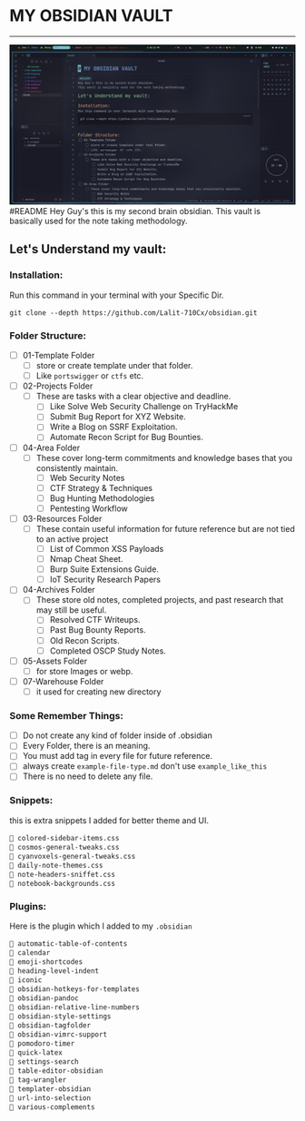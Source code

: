 # MY OBSIDIAN VAULT 
--- 
![](06-Assets/obsidian.png)
#README
Hey Guy's this is my second brain obsidian.
This vault is basically used for the note taking methodology.
## Let's Understand my vault:

### Installation:

Run this command in your terminal with your Specific Dir.
```console
git clone --depth https://github.com/Lalit-710Cx/obsidian.git
```

### Folder Structure:

- [ ] 01-Template Folder
	- [ ] store or create template under that folder.
	- [ ] Like `portswigger` or `ctfs` etc.
- [ ] 02-Projects Folder
	- [ ] These are tasks with a clear objective and deadline.
		- [ ] Like Solve Web Security Challenge on TryHackMe
		- [ ] Submit Bug Report for XYZ Website.
		- [ ] Write a Blog on SSRF Exploitation.
		- [ ] Automate Recon Script for Bug Bounties.
- [ ] 04-Area Folder
	- [ ] These cover long-term commitments and knowledge bases that you consistently maintain.
		- [ ] Web Security Notes 
		- [ ] CTF Strategy & Techniques
		- [ ] Bug Hunting Methodologies
		- [ ] Pentesting Workflow
- [ ] 03-Resources Folder
	- [ ] These contain useful information for future reference but are not tied to an active project
		- [ ] List of Common XSS Payloads
		- [ ] Nmap Cheat Sheet.
		- [ ] Burp Suite Extensions Guide.
		- [ ] IoT Security Research Papers
- [ ] 04-Archives Folder
	- [ ] These store old notes, completed projects, and past research that may still be useful.
		- [ ] Resolved CTF Writeups.
		- [ ] Past Bug Bounty Reports.
		- [ ] Old Recon Scripts.
		- [ ] Completed OSCP Study Notes.
- [ ] 05-Assets Folder
	- [ ] for store Images or webp.
- [ ] 07-Warehouse Folder
	- [ ] it used for creating new directory 
### Some Remember Things:

- [ ] Do not create any kind of folder inside of .obsidian
- [ ] Every Folder, there is an meaning.
- [ ] You must add tag in every file for future reference.
- [ ] always create `example-file-type.md` don't use `example_like_this`
- [ ] There is no need to delete any file.
### Snippets:

this is extra snippets I added for better theme and UI.
```console
 colored-sidebar-items.css
 cosmos-general-tweaks.css
 cyanvoxels-general-tweaks.css
 daily-note-themes.css
 note-headers-sniffet.css
 notebook-backgrounds.css
```
### Plugins:

Here is the plugin which I added to my `.obsidian`
```console
 automatic-table-of-contents
 calendar
 emoji-shortcodes
 heading-level-indent
 iconic
 obsidian-hotkeys-for-templates
 obsidian-pandoc
 obsidian-relative-line-numbers
 obsidian-style-settings
 obsidian-tagfolder
 obsidian-vimrc-support
 pomodoro-timer
 quick-latex
 settings-search
 table-editor-obsidian
 tag-wrangler
 templater-obsidian
 url-into-selection
 various-complements
```
